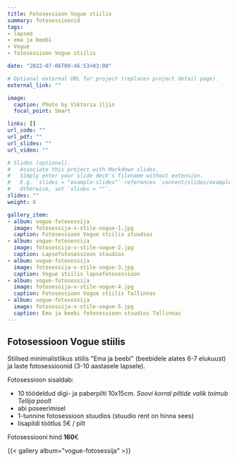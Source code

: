 ```yaml
---
title: Fotosessioon Vogue stiilis
summary: fotosessioonid
tags:
- lapsed
- ema ja beebi
- Vogue
- fotosessioon Vogue stiilis

date: "2022-07-06T09:46:53+03:00"

# Optional external URL for project (replaces project detail page).
external_link: ""

image:
  caption: Photo by Viktoria iljin
  focal_point: Smart

links: []
url_code: ""
url_pdf: ""
url_slides: ""
url_video: ""

# Slides (optional).
#   Associate this project with Markdown slides.
#   Simply enter your slide deck's filename without extension.
#   E.g. `slides = "example-slides"` references `content/slides/example-slides.md`.
#   Otherwise, set `slides = ""`.
slides: ""
weight: 8

gallery_item:
- album: vogue-fotosessija
  image: fotosessija-v-stile-vogue-1.jpg
  caption: Fotosessioon Vogue stiilis stuudios
- album: vogue-fotosessija
  image: fotosessija-v-stile-vogue-2.jpg
  caption: Lapsefotosessioon stuudios 
- album: vogue-fotosessija
  image: fotosessija-v-stile-vogue-3.jpg
  caption: Vogue stiilis lapsefotosessioon 
- album: vogue-fotosessija
  image: fotosessija-v-stile-vogue-4.jpg
  caption: Fotosessioon Vogue stiilis Tallinnas 
- album: vogue-fotosessija
  image: fotosessija-v-stile-vogue-5.jpg
  caption: Ema ja beebi fotosessioon stuudios Tallinnas 
---
```


## Fotosessioon Vogue stiilis

Stiilsed minimalistlikus stiilis "Ema ja beebi" (beebidele alates 6-7 elukuust) ja laste fotosessioonid (3-10 aastasele lapsele). 

Fotosessioon sisaldab:
* 10 töödeldud digi- ja paberpilti 10x15cm. _Soovi korral piltide valik toimub Tellija poolt_
* abi poseerimisel
* 1-tunnine fotosessioon stuudios (stuudio rent on hinna sees)
* lisapildi töötlus 5€ / pilt

Fotosessiooni hind **160**€

{{< gallery album="vogue-fotosessija" >}}